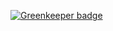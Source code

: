 

[![Greenkeeper badge](https://badges.greenkeeper.io/psxcode/ts-lib-starter.svg)](https://greenkeeper.io/)